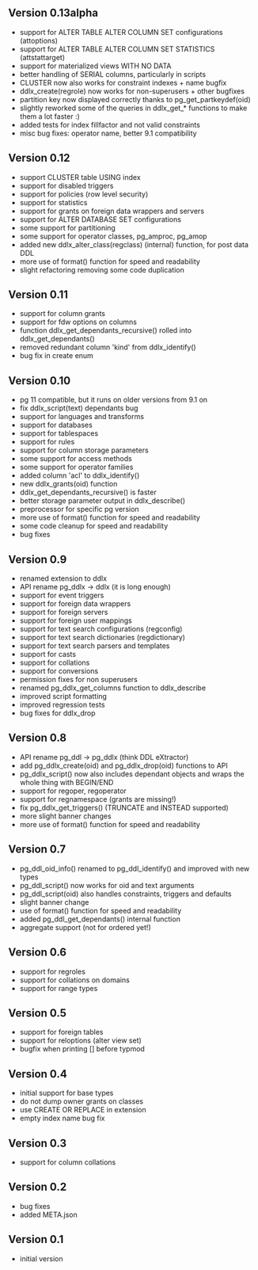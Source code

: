 Version 0.13alpha
-----------------
- support for ALTER TABLE ALTER COLUMN SET configurations (attoptions)
- support for ALTER TABLE ALTER COLUMN SET STATISTICS (attstattarget)
- support for materialized views WITH NO DATA
- better handling of SERIAL columns, particularly in scripts
- CLUSTER now also works for constraint indexes + name bugfix
- ddlx_create(regrole) now works for non-superusers + other bugfixes
- partition key now displayed correctly thanks to pg_get_partkeydef(oid)
- slightly reworked some of the queries in ddlx_get_* functions to make them a lot faster :)
- added tests for index fillfactor and not valid constraints
- misc bug fixes: operator name, better 9.1 compatibility

Version 0.12
------------
- support CLUSTER table USING index
- support for disabled triggers
- support for policies (row level security)
- support for statistics
- support for grants on foreign data wrappers and servers
- support for ALTER DATABASE SET configurations
- some support for partitioning
- some support for operator classes, pg_amproc, pg_amop
- added new ddlx_alter_class(regclass) (internal) function, for post data DDL
- more use of format() function for speed and readability
- slight refactoring removing some code duplication

Version 0.11
------------
- support for column grants
- support for fdw options on columns
- function ddlx_get_dependants_recursive() rolled into ddlx_get_dependants()
- removed redundant column 'kind' from ddlx_identify()
- bug fix in create enum

Version 0.10
------------
- pg 11 compatible, but it runs on older versions from 9.1 on
- fix ddlx_script(text) dependants bug
- support for languages and transforms
- support for databases
- support for tablespaces
- support for rules
- support for column storage parameters
- some support for access methods
- some support for operator families
- added column 'acl' to ddlx_identify()
- new ddlx_grants(oid) function
- ddlx_get_dependants_recursive() is faster
- better storage parameter output in ddlx_describe()
- preprocessor for specific pg version
- more use of format() function for speed and readability
- some code cleanup for speed and readability
- bug fixes

Version 0.9
-----------
- renamed extension to ddlx
- API rename pg_ddlx -> ddlx (it is long enough)
- support for event triggers
- support for foreign data wrappers
- support for foreign servers
- support for foreign user mappings
- support for text search configurations (regconfig)
- support for text search dictionaries (regdictionary)
- support for text search parsers and templates
- support for casts
- support for collations
- support for conversions
- permission fixes for non superusers
- renamed pg_ddlx_get_columns function to ddlx_describe
- improved script formatting
- improved regression tests
- bug fixes for ddlx_drop

Version 0.8
-----------
- API rename pg_ddl -> pg_ddlx (think DDL eXtractor)
- add pg_ddlx_create(oid) and pg_ddlx_drop(oid) functions to API
- pg_ddlx_script() now also includes dependant objects
  and wraps the whole thing with BEGIN/END
- support for regoper, regoperator
- support for regnamespace (grants are missing!)
- fix pg_ddlx_get_triggers() (TRUNCATE and INSTEAD supported)
- more slight banner changes
- more use of format() function for speed and readability

Version 0.7
-----------
- pg_ddl_oid_info() renamed to pg_ddl_identify() and improved with new types
- pg_ddl_script() now works for oid and text arguments
- pg_ddl_script(oid) also handles constraints, triggers and defaults
- slight banner change
- use of format() function for speed and readability
- added pg_ddl_get_dependants() internal function
- aggregate support (not for ordered yet!)

Version 0.6
-----------
- support for regroles
- support for collations on domains
- support for range types

Version 0.5
-----------
- support for foreign tables
- support for reloptions (alter view set)
- bugfix when printing [] before typmod

Version 0.4
-----------
- initial support for base types
- do not dump owner grants on classes
- use CREATE OR REPLACE in extension
- empty index name bug fix

Version 0.3
-----------
- support for column collations

Version 0.2
-----------
- bug fixes
- added META.json

Version 0.1
-----------
- initial version
